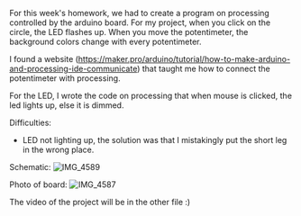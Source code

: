 For this week's homework, we had to create a program on processing controlled by the arduino board. For my project, when you click on the circle, the LED flashes up.
When you move the potentimeter, the background colors change with every potentimeter. 

I found a website (https://maker.pro/arduino/tutorial/how-to-make-arduino-and-processing-ide-communicate) that taught me how to connect the potentimeter with processing.

For the LED, I wrote the code on processing that when mouse is clicked, the led lights up, else it is dimmed.

Difficulties:
- LED not lighting up, the solution was that I mistakingly put the short leg in the wrong place.


Schematic:
![IMG_4589](https://user-images.githubusercontent.com/89835180/143446036-a478fba7-75ec-484a-83be-2341cd449d8f.jpg)

Photo of board:
![IMG_4587](https://user-images.githubusercontent.com/89835180/143446107-b869a921-87d8-4a0e-9876-e20ab4ef46cd.jpg)

The video of the project will be in the other file :)
